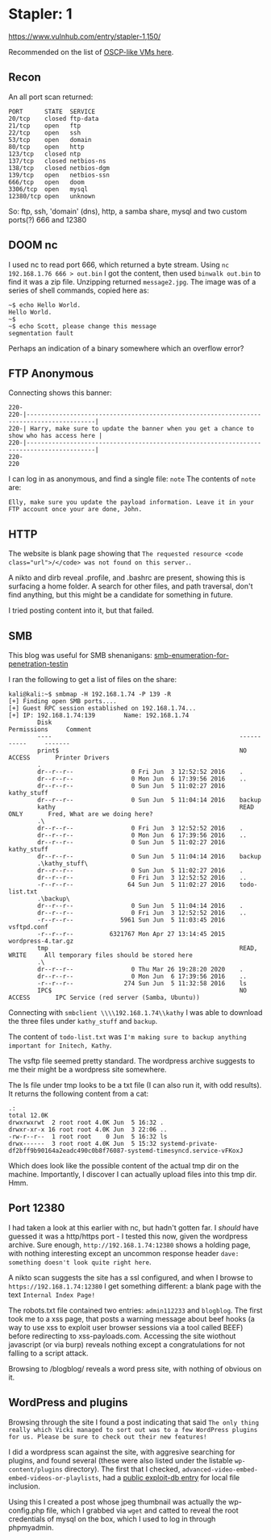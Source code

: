 # Stapler: 1

https://www.vulnhub.com/entry/stapler-1,150/

Recommended on the list of [OSCP-like VMs here](https://www.abatchy.com/2017/02/oscp-like-vulnhub-vms).

## Recon

An all port scan returned:

```
PORT      STATE  SERVICE
20/tcp    closed ftp-data
21/tcp    open   ftp
22/tcp    open   ssh
53/tcp    open   domain
80/tcp    open   http
123/tcp   closed ntp
137/tcp   closed netbios-ns
138/tcp   closed netbios-dgm
139/tcp   open   netbios-ssn
666/tcp   open   doom
3306/tcp  open   mysql
12380/tcp open   unknown
```

So: ftp, ssh, 'domain' (dns), http, a samba share, mysql and two custom ports(?) 666 and 12380

## DOOM nc

I used nc to read port 666, which returned a byte stream. Using `nc 192.168.1.76 666 > out.bin` I got the content, then used `binwalk out.bin` to find it was a zip file. Unzipping returned `message2.jpg`. The image was of a series of shell commands, copied here as:

```
~$ echo Hello World.
Hello World.
~$ 
~$ echo Scott, please change this message
segmentation fault
```

Perhaps an indication of a binary somewhere which an overflow error?

## FTP Anonymous

Connecting shows this banner:

```
220-
220-|-----------------------------------------------------------------------------------------|                                                                                                   
220-| Harry, make sure to update the banner when you get a chance to show who has access here |                                                                                                   
220-|-----------------------------------------------------------------------------------------|                                                                                                   
220-                                                                                                                                                                                              
220
```

I can log in as anonymous, and find a single file: `note` The contents of `note` are:

```
Elly, make sure you update the payload information. Leave it in your FTP account once your are done, John.
```

## HTTP

The website is blank page showing that `The requested resource <code class="url">/</code> was not found on this server.`. 

A nikto and dirb reveal .profile, and .bashrc are present, showing this is surfacing a home folder. A search for other files, and path traversal, don't find anything, but this might be a candidate for something in future.

I tried posting content into it, but that failed.

## SMB

This blog was useful for SMB shenanigans: [smb-enumeration-for-penetration-testin](https://medium.com/@arnavtripathy98/smb-enumeration-for-penetration-testing-e782a328bf1b)

I ran the following to get a list of files on the share:

```
kali@kali:~$ smbmap -H 192.168.1.74 -P 139 -R
[+] Finding open SMB ports....
[+] Guest RPC session established on 192.168.1.74...
[+] IP: 192.168.1.74:139        Name: 192.168.1.74                                      
        Disk                                                    Permissions     Comment
        ----                                                    -----------     -------
        print$                                                  NO ACCESS       Printer Drivers
        .                                                  
        dr--r--r--                0 Fri Jun  3 12:52:52 2016    .
        dr--r--r--                0 Mon Jun  6 17:39:56 2016    ..
        dr--r--r--                0 Sun Jun  5 11:02:27 2016    kathy_stuff
        dr--r--r--                0 Sun Jun  5 11:04:14 2016    backup
        kathy                                                   READ ONLY       Fred, What are we doing here?
        .\
        dr--r--r--                0 Fri Jun  3 12:52:52 2016    .
        dr--r--r--                0 Mon Jun  6 17:39:56 2016    ..
        dr--r--r--                0 Sun Jun  5 11:02:27 2016    kathy_stuff
        dr--r--r--                0 Sun Jun  5 11:04:14 2016    backup
        .\kathy_stuff\
        dr--r--r--                0 Sun Jun  5 11:02:27 2016    .
        dr--r--r--                0 Fri Jun  3 12:52:52 2016    ..
        -r--r--r--               64 Sun Jun  5 11:02:27 2016    todo-list.txt
        .\backup\
        dr--r--r--                0 Sun Jun  5 11:04:14 2016    .
        dr--r--r--                0 Fri Jun  3 12:52:52 2016    ..
        -r--r--r--             5961 Sun Jun  5 11:03:45 2016    vsftpd.conf
        -r--r--r--          6321767 Mon Apr 27 13:14:45 2015    wordpress-4.tar.gz
        tmp                                                     READ, WRITE     All temporary files should be stored here
        .\
        dr--r--r--                0 Thu Mar 26 19:28:20 2020    .
        dr--r--r--                0 Mon Jun  6 17:39:56 2016    ..
        -r--r--r--              274 Sun Jun  5 11:32:58 2016    ls
        IPC$                                                    NO ACCESS       IPC Service (red server (Samba, Ubuntu))
```

Connecting with `smbclient \\\\192.168.1.74\\kathy` I was able to download the three files under `kathy_stuff` and `backup`.

The content of `todo-list.txt` was `I'm making sure to backup anything important for Initech, Kathy`.

The vsftp file seemed pretty standard. The wordpress archive suggests to me their might be a wordpress site somewhere.

The ls file under tmp looks to be a txt file (I can also run it, with odd results). It returns the following content from a cat:

```
.:
total 12.0K
drwxrwxrwt  2 root root 4.0K Jun  5 16:32 .
drwxr-xr-x 16 root root 4.0K Jun  3 22:06 ..
-rw-r--r--  1 root root    0 Jun  5 16:32 ls
drwx------  3 root root 4.0K Jun  5 15:32 systemd-private-df2bff9b90164a2eadc490c0b8f76087-systemd-timesyncd.service-vFKoxJ
```

Which does look like the possible content of the actual tmp dir on the machine. Importantly, I discover I can actually upload files into this tmp dir. Hmm.

## Port 12380

I had taken a look at this earlier with nc, but hadn't gotten far. I *should* have guessed it was a http/https port - I tested this now, given the wordpress archive. Sure enough, `http://192.168.1.74:12380` shows a holding page, with nothing interesting except an uncommon response header `dave: something doesn't look quite right here`. 

A nikto scan suggests the site has a ssl configured, and when I browse to `https://192.168.1.74:12380` I get something different: a blank page with the text `Internal Index Page!`

The robots.txt file contained two entries: `admin112233` and `blogblog`. The first took me to a xss page, that posts a warning message about beef hooks (a way to use xss to exploit user browser sessions via a tool called BEEF) before redirecting to xss-payloads.com. Accessing the site wiothout javascript (or via burp) reveals nothing except a congratulations for not falling to a script attack.

Browsing to /blogblog/ reveals a word press site, with nothing of obvious on it.

## WordPress and plugins

Browsing through the site I found a post indicating that said `The only thing really which Vicki managed to sort out was to a few WordPress plugins for us. Please be sure to check out their new features!`

I did a wordpress scan against the site, with aggresive searching for plugins, and found several (these were also listed under the listable `wp-content/plugins` directory). The first that I checked, `advanced-video-embed-embed-videos-or-playlists`, had a [public exploit-db entry](https://www.exploit-db.com/exploits/39646) for local file inclusion.

Using this I created a post whose jpeg thumbnail was actually the wp-config.php file, which I grabbed via `wget` and catted to reveal the root credentials of mysql on the box, which I used to log in through phpmyadmin.
